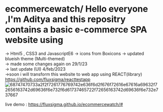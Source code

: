 # ecommercewatch/ Hello everyone ,I'm Aditya and this repositry contains a basic e-commerce SPA website using <br>
-> Html5 , CSS3 and JavascriptE6
-> icons from Boxicons
-> updated blueish theme (Multi-themed) <br>
-> made some changes again on 29/1/23 <br>
 -> last update (UI) 4/feb/2023 <br>
->soon i will transform this website to web app using REACT(library) https://github.com/fluxsigma/reacttestapp <br>
![68747470733a2f2f7261776769742e636f6d2f676f72616e67616a69632f72656163742d69636f6e732f6d61737465722f72656163742d69636f6e732e737667](https://user-images.githubusercontent.com/102435771/216815718-f1f96988-355c-447c-9804-347da0a79655.svg)

live demo : https://fluxsigma.github.io/ecommercewatch/#
